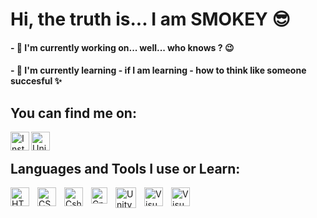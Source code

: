# Hi, the truth is... I am SMOKEY 😎

#### - 🔭 I'm currently working on... well... who knows ? 😉
#### - 🌱 I'm currently learning - if I am learning - how to think like someone succesful ✨

## You can find me on:
[<img align="left" alt="Instagram" width="30px" src="https://cdn-icons-png.flaticon.com/512/174/174855.png"/>][instagram]
[<img align="left" margin-left="200px" alt="Unity" width="30px" src="https://cdn-icons-png.flaticon.com/512/5969/5969347.png"/>][unity]

<br/>

[instagram]: https://www.instagram.com/arrowsmokey/
[unity]: https://learn.unity.com/u/61be21fcedbc2a726544e695/?tab=profile

## Languages and Tools I use or Learn:

<img align="left" alt="HTML5" width="30px" src="https://cdn.jsdelivr.net/gh/devicons/devicon/icons/html5/html5-original.svg" style="padding-right:10px;" />
<img align="left" alt="CSS3" width="30px" src="https://cdn.jsdelivr.net/gh/devicons/devicon/icons/css3/css3-original.svg" style="padding-right:10px;" />
<img align="left" alt="Csharp" width="30px" src="https://cdn.jsdelivr.net/gh/devicons/devicon/icons/csharp/csharp-original.svg" style="padding-right:10px;" />
<img align="left" alt="Cpp" width="26px" src="https://upload.wikimedia.org/wikipedia/commons/thumb/1/18/ISO_C%2B%2B_Logo.svg/800px-ISO_C%2B%2B_Logo.svg.png" style="padding-right:10px;" />
<img align="left" alt="Unity" width="33px" src="https://cdn-icons-png.flaticon.com/512/5969/5969347.png" style="padding-right:10px;" />
<img align="left" alt="Visual Studio Code" width="30px" src="https://cdn.jsdelivr.net/gh/devicons/devicon/icons/vscode/vscode-original.svg" style="padding-right:10px;" />
<img align="left" alt="Visual Studio" width="30px" src="https://cdn.jsdelivr.net/gh/devicons/devicon/icons/visualstudio/visualstudio-plain.svg" style="padding-right:10px;" />

<!--
**ARROW-SMOKEY/ARROW-SMOKEY** is a ✨ _special_ ✨ repository because its `README.md` (this file) appears on your GitHub profile.

Here are some ideas to get you started:

- 🔭 I’m currently working on ...
- 🌱 I’m currently learning ...
- 👯 I’m looking to collaborate on ...
- 🤔 I’m looking for help with ...
- 💬 Ask me about ...
- 📫 How to reach me: ...
- 😄 Pronouns: ...
- ⚡ Fun fact: ...
-->
